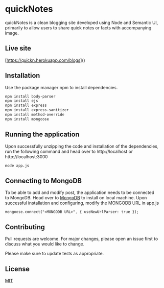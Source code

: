 # quickNotes

quickNotes is a clean blogging site developed using Node and Semantic UI, primarily to allow users to share quick notes or facts with accompanying image.

## Live site

[https://quickn.herokuapp.com/blogs]()

## Installation

Use the package manager npm to install dependencies.

```bash
npm install body-parser
npm install ejs
npm install express
npm install express-sanitizer
npm install method-override
npm install mongoose
```

## Running the application

Upon successfully unzipping the code and installation of the dependencies, run the following command and head over to http://localhost or http://localhost:3000

```python
node app.js
```

## Connecting to MongoDB

To be able to add and modify post, the application needs to be connected to MongoDB. Head over to [MongoDB](https://www.mongodb.com/download-center/community) to install on local machine. Upon successful installation and configuring, modify the MONGODB URL in app.js

```
mongoose.connect("<MONGODB URL>", { useNewUrlParser: true });
```

## Contributing
Pull requests are welcome. For major changes, please open an issue first to discuss what you would like to change.

Please make sure to update tests as appropriate.

## License
[MIT](https://choosealicense.com/licenses/mit/)
